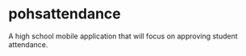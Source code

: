 # pohsattendance

A high school mobile application that will focus on approving student attendance.
